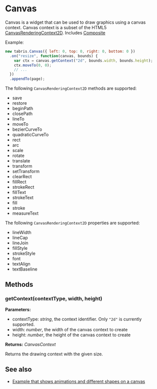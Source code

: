 ---
---
# Canvas

Canvas is a widget that can be used to draw graphics using a canvas context. Canvas context is a subset of the HTML5 [CanvasRenderingContext2D](https://developer.mozilla.org/en/docs/Web/API/CanvasRenderingContext2D).
Includes [Composite](Composite.md)

Example:

```javascript
new tabris.Canvas({ left: 0, top: 0, right: 0, bottom: 0 })
  .on("resize", function(canvas, bounds) {
    var ctx = canvas.getContext("2d", bounds.width, bounds.height);
    ctx.moveTo(0, 0);
    // ...
  })
  .appendTo(page);
```

The following `CanvasRenderingContext2D` methods are supported:

* save
* restore
* beginPath
* closePath
* lineTo
* moveTo
* bezierCurveTo
* quadraticCurveTo
* rect
* arc
* scale
* rotate
* translate
* transform
* setTransform
* clearRect
* fillRect
* strokeRect
* fillText
* strokeText
* fill
* stroke
* measureText

The following `CanvasRenderingContext2D` properties are supported:

* lineWidth
* lineCap
* lineJoin
* fillStyle
* strokeStyle
* font
* textAlign
* textBaseline

## Methods

### getContext(contextType, width, height)


**Parameters:**

- contextType: *string*, the context identifier. Only `"2d"` is currently supported.
- width: *number*, the width of the canvas context to create
- height: *number*, the height of the canvas context to create

**Returns:** *CanvasContext*

Returns the drawing context with the given size.


## See also

- [Example that shows animations and different shapes on a canvas](https://github.com/eclipsesource/tabris-js/tree/v1.8.0/examples/canvas)
